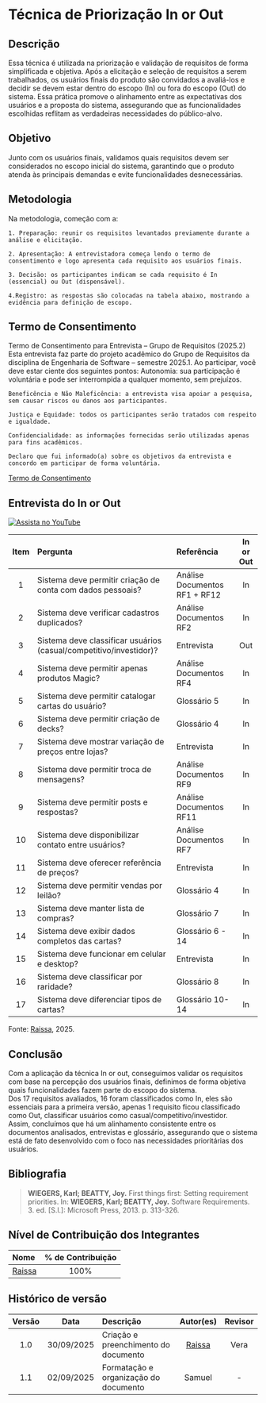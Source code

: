 # Técnica de Priorização In or Out

## Descrição

Essa técnica é utilizada na priorização e validação de requisitos de forma simplificada e objetiva. Após a elicitação e seleção de requisitos a serem trabalhados, os usuários finais do produto são convidados a avaliá-los e decidir se devem estar dentro do escopo (In) ou fora do escopo (Out) do sistema. Essa prática promove o alinhamento entre as expectativas dos usuários e a proposta do sistema, assegurando que as funcionalidades escolhidas reflitam as verdadeiras necessidades do público-alvo.

## Objetivo

Junto com os usuários finais, validamos quais requisitos devem ser considerados no escopo inicial do sistema, garantindo que o produto atenda às principais demandas e evite funcionalidades desnecessárias.

## Metodologia

Na metodologia, começão com a:

```
1. Preparação: reunir os requisitos levantados previamente durante a análise e elicitação.

2. Apresentação: A entrevistadora começa lendo o termo de consentimento e logo apresenta cada requisito aos usuários finais.

3. Decisão: os participantes indicam se cada requisito é In (essencial) ou Out (dispensável).

4.Registro: as respostas são colocadas na tabela abaixo, mostrando a evidência para definição de escopo.
```

## Termo de Consentimento

Termo de Consentimento para Entrevista – Grupo de Requisitos (2025.2)
Esta entrevista faz parte do projeto acadêmico do Grupo de Requisitos da disciplina de Engenharia de Software – semestre 2025.1.
Ao participar, você deve estar ciente dos seguintes pontos:
Autonomia: sua participação é voluntária e pode ser interrompida a qualquer momento, sem prejuízos.

```
Beneficência e Não Maleficência: a entrevista visa apoiar a pesquisa, sem causar riscos ou danos aos participantes.

Justiça e Equidade: todos os participantes serão tratados com respeito e igualdade.

Confidencialidade: as informações fornecidas serão utilizadas apenas para fins acadêmicos.

Declaro que fui informado(a) sobre os objetivos da entrevista e concordo em participar de forma voluntária.
```

[Termo de Consentimento](https://docs.google.com/document/d/1oNLKTqL3Pr0VeHjtCQluDQzQYn0ZYgZynigsvxFRe0Q/edit?usp=sharing)

## Entrevista do In or Out

[![Assista no YouTube](https://img.youtube.com/vi/xGnZX8rkcLY/0.jpg)](https://www.youtube.com/watch?v=xGnZX8rkcLY)

| Item | Pergunta                                                           | Referência                    | In or Out |
| :--: | :----------------------------------------------------------------- | :---------------------------- | :-------: |
|  1   | Sistema deve permitir criação de conta com dados pessoais?         | Análise Documentos RF1 + RF12 |    In     |
|  2   | Sistema deve verificar cadastros duplicados?                       | Análise Documentos RF2        |    In     |
|  3   | Sistema deve classificar usuários (casual/competitivo/investidor)? | Entrevista                    |    Out    |
|  4   | Sistema deve permitir apenas produtos Magic?                       | Análise Documentos RF4        |    In     |
|  5   | Sistema deve permitir catalogar cartas do usuário?                 | Glossário 5                   |    In     |
|  6   | Sistema deve permitir criação de decks?                            | Glossário 4                   |    In     |
|  7   | Sistema deve mostrar variação de preços entre lojas?               | Entrevista                    |    In     |
|  8   | Sistema deve permitir troca de mensagens?                          | Análise Documentos RF9        |    In     |
|  9   | Sistema deve permitir posts e respostas?                           | Análise Documentos RF11       |    In     |
|  10  | Sistema deve disponibilizar contato entre usuários?                | Análise Documentos RF7        |    In     |
|  11  | Sistema deve oferecer referência de preços?                        | Entrevista                    |    In     |
|  12  | Sistema deve permitir vendas por leilão?                           | Glossário 4                   |    In     |
|  13  | Sistema deve manter lista de compras?                              | Glossário 7                   |    In     |
|  14  | Sistema deve exibir dados completos das cartas?                    | Glossário 6 - 14              |    In     |
|  15  | Sistema deve funcionar em celular e desktop?                       | Entrevista                    |    In     |
|  16  | Sistema deve classificar por raridade?                             | Glossário 8                   |    In     |
|  17  | Sistema deve diferenciar tipos de cartas?                          | Glossário 10-14               |    In     |

Fonte: [Raissa](https://github.com/RaissaAndradeS), 2025.

## Conclusão

Com a aplicação da técnica In or out, conseguimos validar os requisitos com base na percepção dos usuários finais, definimos de forma objetiva quais funcionalidades fazem parte do escopo do sistema. <br>
Dos 17 requisitos avaliados, 16 foram classificados como In, eles são essenciais para a primeira versão, apenas 1 requisito ficou classificado como Out, classificar usuários como casual/competitivo/investidor.<br>
Assim, concluímos que há um alinhamento consistente entre os documentos analisados, entrevistas e glossário, assegurando que o sistema está de fato desenvolvido com o foco nas necessidades prioritárias dos usuários.

## Bibliografia

> **WIEGERS, Karl; BEATTY, Joy.** First things first: Setting requirement priorities. In: **WIEGERS, Karl; BEATTY, Joy.** Software Requirements. 3. ed. [S.l.]: Microsoft Press, 2013. p. 313-326.

## Nível de Contribuição dos Integrantes

| Nome                                        | % de Contribuição |
| :------------------------------------------ | :---------------: |
| [Raissa](https://github.com/RaissaAndradeS) |       100%        |

## Histórico de versão

| Versão |    Data    | Descrição                             |                  Autor(es)                  | Revisor |
| :----: | :--------: | :------------------------------------ | :-----------------------------------------: | :-----: |
|  1.0   | 30/09/2025 | Criação e preenchimento do documento  | [Raissa](https://github.com/RaissaAndradeS) |  Vera   |
|  1.1   | 02/09/2025 | Formatação e organização do documento |                   Samuel                    |    -    |
